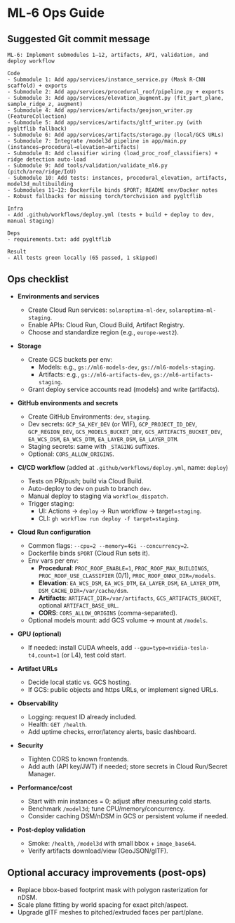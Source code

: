 # ML‑6 Ops Guide

## Suggested Git commit message

```text
ML-6: Implement submodules 1–12, artifacts, API, validation, and deploy workflow

Code
- Submodule 1: Add app/services/instance_service.py (Mask R-CNN scaffold) + exports
- Submodule 2: Add app/services/procedural_roof/pipeline.py + exports
- Submodule 3: Add app/services/elevation_augment.py (fit_part_plane, sample_ridge_z, augment)
- Submodule 4: Add app/services/artifacts/geojson_writer.py (FeatureCollection)
- Submodule 5: Add app/services/artifacts/gltf_writer.py (with pygltflib fallback)
- Submodule 6: Add app/services/artifacts/storage.py (local/GCS URLs)
- Submodule 7: Integrate /model3d pipeline in app/main.py (instances→procedural→elevation→artifacts)
- Submodule 8: Add classifier wiring (load_proc_roof_classifiers) + ridge detection auto-load
- Submodule 9: Add tools/validation/validate_ml6.py (pitch/area/ridge/IoU)
- Submodule 10: Add tests: instances, procedural_elevation, artifacts, model3d_multibuilding
- Submodules 11–12: Dockerfile binds $PORT; README env/Docker notes
- Robust fallbacks for missing torch/torchvision and pygltflib

Infra
- Add .github/workflows/deploy.yml (tests + build + deploy to dev, manual staging)

Deps
- requirements.txt: add pygltflib

Result
- All tests green locally (65 passed, 1 skipped)
```

## Ops checklist

- **Environments and services**
  - Create Cloud Run services: `solaroptima-ml-dev`, `solaroptima-ml-staging`.
  - Enable APIs: Cloud Run, Cloud Build, Artifact Registry.
  - Choose and standardize region (e.g., `europe-west2`).

- **Storage**
  - Create GCS buckets per env:
    - Models: e.g., `gs://ml6-models-dev`, `gs://ml6-models-staging`.
    - Artifacts: e.g., `gs://ml6-artifacts-dev`, `gs://ml6-artifacts-staging`.
  - Grant deploy service accounts read (models) and write (artifacts).

- **GitHub environments and secrets**
  - Create GitHub Environments: `dev`, `staging`.
  - Dev secrets: `GCP_SA_KEY_DEV` (or WIF), `GCP_PROJECT_ID_DEV`, `GCP_REGION_DEV`,
    `GCS_MODELS_BUCKET_DEV`, `GCS_ARTIFACTS_BUCKET_DEV`, `EA_WCS_DSM`, `EA_WCS_DTM`, `EA_LAYER_DSM`, `EA_LAYER_DTM`.
  - Staging secrets: same with `_STAGING` suffixes.
  - Optional: `CORS_ALLOW_ORIGINS`.

- **CI/CD workflow** (added at `.github/workflows/deploy.yml`, name: `deploy`)
  - Tests on PR/push; build via Cloud Build.
  - Auto-deploy to dev on push to branch `dev`.
  - Manual deploy to staging via `workflow_dispatch`.
  - Trigger staging:
    - UI: Actions → `deploy` → Run workflow → target=`staging`.
    - CLI: `gh workflow run deploy -f target=staging`.

- **Cloud Run configuration**
  - Common flags: `--cpu=2 --memory=4Gi --concurrency=2`.
  - Dockerfile binds `$PORT` (Cloud Run sets it).
  - Env vars per env:
    - **Procedural**: `PROC_ROOF_ENABLE=1`, `PROC_ROOF_MAX_BUILDINGS`, `PROC_ROOF_USE_CLASSIFIER` (0/1), `PROC_ROOF_ONNX_DIR=/models`.
    - **Elevation**: `EA_WCS_DSM`, `EA_WCS_DTM`, `EA_LAYER_DSM`, `EA_LAYER_DTM`, `DSM_CACHE_DIR=/var/cache/dsm`.
    - **Artifacts**: `ARTIFACT_DIR=/var/artifacts`, `GCS_ARTIFACTS_BUCKET`, optional `ARTIFACT_BASE_URL`.
    - **CORS**: `CORS_ALLOW_ORIGINS` (comma-separated).
  - Optional models mount: add GCS volume → mount at `/models`.

- **GPU (optional)**
  - If needed: install CUDA wheels, add `--gpu=type=nvidia-tesla-t4,count=1` (or L4), test cold start.

- **Artifact URLs**
  - Decide local static vs. GCS hosting.
  - If GCS: public objects and https URLs, or implement signed URLs.

- **Observability**
  - Logging: request ID already included.
  - Health: `GET /health`.
  - Add uptime checks, error/latency alerts, basic dashboard.

- **Security**
  - Tighten CORS to known frontends.
  - Add auth (API key/JWT) if needed; store secrets in Cloud Run/Secret Manager.

- **Performance/cost**
  - Start with min instances = 0; adjust after measuring cold starts.
  - Benchmark `/model3d`; tune CPU/memory/concurrency.
  - Consider caching DSM/nDSM in GCS or persistent volume if needed.

- **Post-deploy validation**
  - Smoke: `/health`, `/model3d` with small bbox + `image_base64`.
  - Verify artifacts download/view (GeoJSON/glTF).

## Optional accuracy improvements (post-ops)

- Replace bbox-based footprint mask with polygon rasterization for nDSM.
- Scale plane fitting by world spacing for exact pitch/aspect.
- Upgrade glTF meshes to pitched/extruded faces per part/plane.
